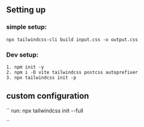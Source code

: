 ## Setting up

### simple setup:

```
npx tailwindcss-cli build input.css -o output.css
```

### Dev setup:

```
1. npm init -y
2. npm i -D vite tailwindcss postcss autoprefixer
3. npx tailwindcss init -p

```

## custom configuration

``
run: npx tailwindcss init --full

``
